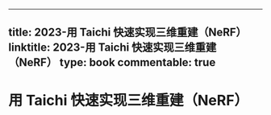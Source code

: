 
---
title: 2023-用 Taichi 快速实现三维重建（NeRF）
linktitle: 2023-用 Taichi 快速实现三维重建（NeRF）
type: book
commentable: true
---

> [](https://mp.weixin.qq.com/s?__biz=MzkzNDI3NDY4Mw==&mid=2247521764&idx=1&sn=58d932f565b30bb5153009102122a54c&chksm=c2bd66f0f5caefe60323dda2858ee01d9486a2bdfd94561c87851bdd5edae18f46c216dea4e9&scene=21#wechat_redirect)

# 用 Taichi 快速实现三维重建（NeRF）

    